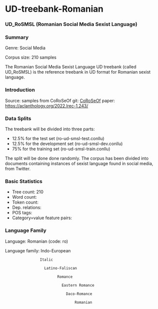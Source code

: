 # UD-treebank-Romanian

### UD_RoSMSL (Romanian Social Media Sexist Language)

### Summary
Genre: Social Media

Corpus size: 210 samples

The Romanian Social Media Sexist Language UD treebank (called UD_RoSMSL) is the reference treebank in UD format for Romanian sexist language.

### Introduction

Source: samples from CoRoSeOf
git: [CoRoSeOf](https://github.com/DianaHoefels/CoRoSeOf)
paper: https://aclanthology.org/2022.lrec-1.243/ 

### Data Splits

The treebank will be divided into three parts: 
- 12.5% for the test set (ro-ud-smsl-test.conllu)
- 12.5% for the development set (ro-ud-smsl-dev.conllu)
- 75% for the training set (ro-ud-smsl-train.conllu)

The split will be done done randomly. The corpus has been divided into documents containing instances of sexist language found in social media, from Twitter.  

### Basic Statistics

- Tree count:  210
- Word count:  
- Token count: 
- Dep. relations: 
- POS tags: 
- Category=value feature pairs:

### Language Family

Language: Romanian (code: ro) 

Language family: Indo-European

                    Italic
                    
                      Latino-Faliscan
                      
                            Romance
                            
                              Eastern Romance
                              
                                Daco-Romance
                                
                                    Romanian



